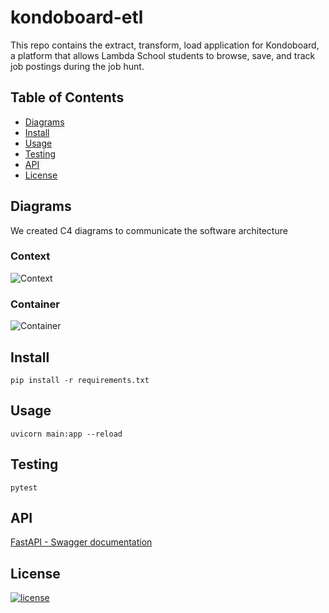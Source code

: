 # kondoboard-etl

This repo contains the extract, transform, load application for Kondoboard, a platform that allows Lambda School students to browse, save, and track job postings during the job hunt. 

## Table of Contents
- [Diagrams](#diagrams)
- [Install](#install) 
- [Usage](#usage)
- [Testing](#testing)
- [API](#api)
- [License](#license)


## Diagrams
We created C4 diagrams to communicate the software architecture

### Context
![Context](./diagrams/kondo_context.svg)
### Container
![Container](./diagrams/kondo_container.svg)

## Install  
```
pip install -r requirements.txt
```
## Usage  
```
uvicorn main:app --reload
```  
## Testing  
```
pytest
```  
## API

[FastAPI - Swagger documentation](http://kondoboard-ds-environment.eba-u7c3zdzn.us-east-1.elasticbeanstalk.com/docs)  
 
## License
[![license](https://img.shields.io/github/license/DAVFoundation/captain-n3m0.svg?style=flat-square)](https://github.com/Mark-McAdam/kondoboard-etl/blob/dependabot/pip/uvicorn-0.11.7/LICENSE)
